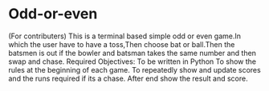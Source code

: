 # Odd-or-even
(For contributers)
This is a terminal based simple odd or even game.In which the user have to have a toss,Then choose bat or ball.Then the batsmen is out if the bowler and batsman takes the same number and then swap and chase.
Required Objectives:
  To be written in Python
  To show the rules at the beginning of each game.
  To repeatedly show and update scores and the runs required if its a chase.
  After end show the result and score.
    
